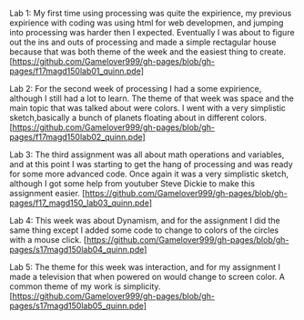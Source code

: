 Lab 1: My first time using processing was quite the expirience, my previous expirience with coding was using html for web developmen, and jumping into processing was harder then I expected. Eventually I was about to figure out the ins and outs of processing and made a simple rectagular house because that was both theme of the week and the easiest thing to create. [https://github.com/Gamelover999/gh-pages/blob/gh-pages/f17magd150lab01_quinn.pde]



Lab 2: For the second week of processing I had a some expirience, although I still had a lot to learn. The theme of that week was space and the main topic that was talked about were colors. I went with a very simplistic sketch,basically a bunch of planets floating about in different colors. [https://github.com/Gamelover999/gh-pages/blob/gh-pages/f17magd150lab02_quinn.pde]



Lab 3: The third assignment was all about math operations and variables, and at this point I was starting to get the hang of processing and was ready for some more advanced code. Once again it was a very simplistic sketch, although I got some help from youtuber Steve Dickie to make this assignment easier. [https://github.com/Gamelover999/gh-pages/blob/gh-pages/f17_magd150_lab03_quinn.pde]

Lab 4: This week was about Dynamism, and for the assignment I did the same thing except I added some code to change to colors of the circles with a mouse click. [https://github.com/Gamelover999/gh-pages/blob/gh-pages/s17magd150lab04_quinn.pde]



Lab 5: The theme for this week was interaction, and for my assignment I made a television that when powered on would change to screen color. A common theme of my work is simplicity. [https://github.com/Gamelover999/gh-pages/blob/gh-pages/s17magd150lab05_quinn.pde]
